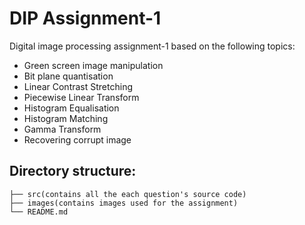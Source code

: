 



# DIP Assignment-1

Digital image processing assignment-1 based on the following topics:
- Green screen image manipulation
- Bit plane quantisation
- Linear Contrast Stretching
- Piecewise Linear Transform
- Histogram Equalisation
- Histogram Matching
- Gamma Transform
- Recovering corrupt image

## Directory structure: 
  ```
  ├── src(contains all the each question's source code)
  ├── images(contains images used for the assignment)
  └── README.md
  ```


